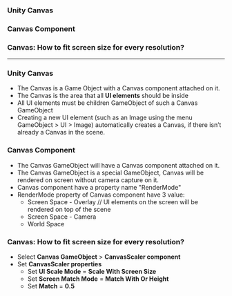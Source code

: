 
### Unity Canvas
### Canvas Component
### Canvas: How to fit screen size for every resolution?

----------------------------------------------------------

### Unity Canvas

* The Canvas is a Game Object with a Canvas component attached on it.
* The Canvas is the area that all **UI elements** should be inside
* All UI elements must be children GameObject of such a Canvas GameObject
* Creating a new UI element (such as an Image using the menu GameObject > UI > Image) automatically creates a Canvas, if there isn’t already a Canvas in the scene.

### Canvas Component

* The Canvas GameObject will have a Canvas component attached on it.
* The Canvas GameObject is a special GameObject, Canvas will be rendered on screen without camera capture on it.
* Canvas component have a property name "RenderMode"
* RenderMode property of Canvas component have 3 value:
  * Screen Space - Overlay // UI elements on the screen will be rendered on top of the scene
  * Screen Space - Camera
  * World Space

### Canvas: How to fit screen size for every resolution?

* Select **Canvas GameObject** > **CanvasScaler component**
* Set **CanvasScaler properties**
  * Set **UI Scale Mode** = **Scale With Screen Size**
  * Set **Screen Match Mode** = **Match With Or Height**
  * Set **Match** = **0.5**
